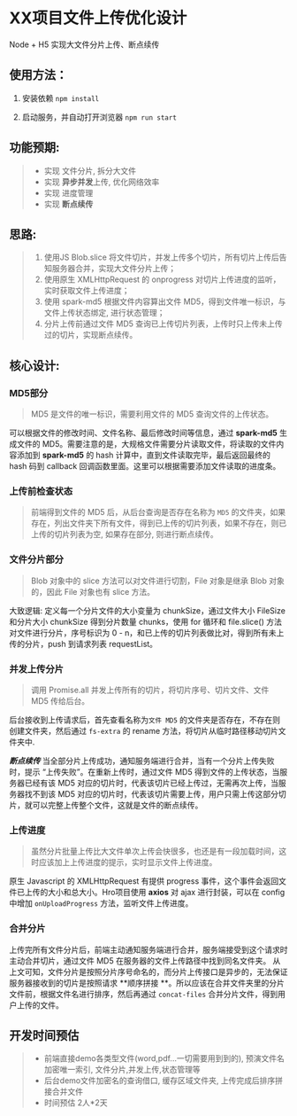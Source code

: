 # XX项目文件上传优化设计
Node + H5 实现大文件分片上传、断点续传

## 使用方法：
1. 安装依赖
`npm install`

2. 启动服务，并自动打开浏览器
`npm run start`

## 功能预期:
> - 实现 文件分片, 拆分大文件
> - 实现 **异步并发**上传, 优化网络效率
> - 实现 进度管理
> - 实现 **断点续传**

## 
## 思路: 
> 1. 使用JS Blob.slice 将文件切片，并发上传多个切片，所有切片上传后告知服务器合并，实现大文件分片上传；
> 1. 使用原生 XMLHttpRequest 的 onprogress 对切片上传进度的监听，实时获取文件上传进度；
> 1. 使用 spark-md5 根据文件内容算出文件 MD5，得到文件唯一标识，与文件上传状态绑定, 进行状态管理；
> 1. 分片上传前通过文件 MD5 查询已上传切片列表，上传时只上传未上传过的切片，实现断点续传。

## 
## 核心设计:
### MD5部分
> MD5 是文件的唯一标识，需要利用文件的 MD5 查询文件的上传状态。

可以根据文件的修改时间、文件名称、最后修改时间等信息，通过 **spark-md5** 生成文件的 MD5。需要注意的是，大规格文件需要分片读取文件，将读取的文件内容添加到 **spark-md5** 的 hash 计算中，直到文件读取完毕，最后返回最终的 hash 码到 callback 回调函数里面。这里可以根据需要添加文件读取的进度条。


### 上传前检查状态
> 前端得到文件的 MD5 后，从后台查询是否存在名称为 `MD5` 的文件夹，如果存在，列出文件夹下所有文件，得到已上传的切片列表，如果不存在，则已上传的切片列表为空, 如果存在部分, 则进行断点续传。



### 文件分片部分
> Blob 对象中的 slice 方法可以对文件进行切割，File 对象是继承 Blob 对象的，因此 File 对象也有 slice 方法。



大致逻辑: 定义每一个分片文件的大小变量为 chunkSize，通过文件大小 FileSize 和分片大小 chunkSize 得到分片数量 chunks，使用 for 循环和 file.slice() 方法对文件进行分片，序号标识为 0 - n，和已上传的切片列表做比对，得到所有未上传的分片，push 到请求列表 requestList。


### 并发上传分片
> 调用 Promise.all 并发上传所有的切片，将切片序号、切片文件、文件 MD5 传给后台。



后台接收到上传请求后，首先查看名称为`文件 MD5` 的文件夹是否存在，不存在则创建文件夹，然后通过 `fs-extra` 的 rename 方法，将切片从临时路径移动切片文件夹中.


***断点续传***
当全部分片上传成功，通知服务端进行合并，当有一个分片上传失败时，提示 “上传失败”。在重新上传时，通过文件 MD5 得到文件的上传状态，当服务器已经有该 MD5 对应的切片时，代表该切片已经上传过，无需再次上传，当服务器找不到该 MD5 对应的切片时，代表该切片需要上传，用户只需上传这部分切片，就可以完整上传整个文件，这就是文件的断点续传。


### 上传进度
> 虽然分片批量上传比大文件单次上传会快很多，也还是有一段加载时间，这时应该加上上传进度的提示，实时显示文件上传进度。



原生 Javascript 的 XMLHttpRequest 有提供 progress 事件，这个事件会返回文件已上传的大小和总大小。Hro项目使用 **axios** 对 ajax 进行封装，可以在 config 中增加 `onUploadProgress` 方法，监听文件上传进度。


### 合并分片
上传完所有文件分片后，前端主动通知服务端进行合并，服务端接受到这个请求时主动合并切片，通过文件 MD5 在服务器的文件上传路径中找到同名文件夹。
从上文可知，文件分片是按照分片序号命名的，而分片上传接口是异步的，无法保证服务器接收到的切片是按照请求 **顺序拼接 **。所以应该在合并文件夹里的分片文件前，根据文件名进行排序，然后再通过 `concat-files` 合并分片文件，得到用户上传的文件。


## 开发时间预估
> - 前端直接demo各类型文件(word,pdf...一切需要用到到的), 预演文件名加密唯一索引, 文件分片,并发上传,状态管理等
> - 后台demo文件加密名的查询借口,  缓存区域文件夹, 上传完成后排序拼接合并文件
> - 时间预估 2人*2天



